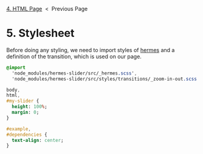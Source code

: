 [4. HTML Page][html-page] &nbsp;&lt;&nbsp; Previous Page

[html-page]: 4_index.html.md

# 5. Stylesheet

Before doing any styling, we need to import styles of [hermes][hermes] and
a definition of the transition, which is used on our page.

[hermes]: https://github.com/webfront-toolkit/hermes

```sass
@import
  'node_modules/hermes-slider/src/_hermes.scss',
  'node_modules/hermes-slider/src/styles/transitions/_zoom-in-out.scss';
```

```sass
body,
html,
#my-slider {
  height: 100%;
  margin: 0;
}
```

```sass
#example,
#dependencies {
  text-align: center;
}
```

